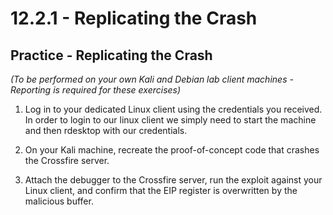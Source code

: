 # 12.2.1 - Replicating the Crash

## Practice - Replicating the Crash

_(To be performed on your own Kali and Debian lab client machines - Reporting is required for these exercises)_

1.  Log in to your dedicated Linux client using the credentials you received.
In order to login to our linux client we simply need to start the machine and then rdesktop with our credentials.


2.  On your Kali machine, recreate the proof-of-concept code that crashes the Crossfire server.


3.  Attach the debugger to the Crossfire server, run the exploit against your Linux client, and confirm that the EIP register is overwritten by the malicious buffer.
